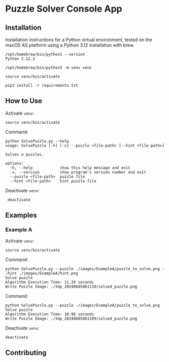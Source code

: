 # Puzzle Solver Console App

## Installation

Installation instructions for a Python virtual environment, tested on the macOS AS platform using a Python 3.12 installation with brew.

    /opt/homebrew/bin/python3 --version
    Python 3.12.3

    /opt/homebrew/bin/python3 -m venv venv

    source venv/bin/activate

    pip3 install -r requirements.txt

## How to Use

Activate `venv`:

    source venv/bin/activate

Command:

    python SolvePuzzle.py --help
    usage: SolvePuzzle [-h] [-v] --puzzle <file-path> [--hint <file-path>]
    
    Solves a puzzles.
    
    options:
      -h, --help            show this help message and exit
      -v, --version         show program's version number and exit
      --puzzle <file-path>  puzzle file
      --hint <file-path>    hint puzzle file

Deactivate `venv`:

     deactivate

## Examples

### Example A

Activate `venv`:

    source venv/bin/activate

Command:
      
    python SolvePuzzle.py --puzzle ./images/ExampleA/puzzle_to_solve.png --hint ./images/ExampleA/hint.png
    Solve puzzle
    Algorithm Execution Time: 11.39 seconds
    Write Puzzle Image: ./tmp_20240605061134/solved_puzzle.png

Command:
      
    python SolvePuzzle.py --puzzle ./images/ExampleA/puzzle_to_solve.png
    Solve puzzle
    Algorithm Execution Time: 10.96 seconds
    Write Puzzle Image: ./tmp_20240605061109/solved_puzzle.png

Deactivate `venv`:

    deactivate

## Contributing
